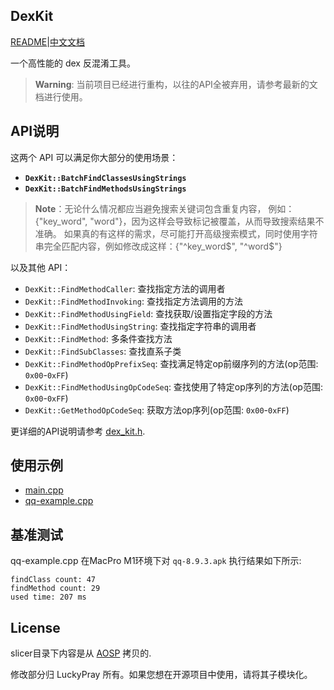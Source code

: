 DexKit
--

[README](https://github.com/LuckyPray/DexKit/blob/master/README.md)|[中文文档](https://github.com/LuckyPray/DexKit/blob/master/README_zh.md)

一个高性能的 dex 反混淆工具。

> **Warning**: 当前项目已经进行重构，以往的API全被弃用，请参考最新的文档进行使用。

## API说明

这两个 API 可以满足你大部分的使用场景：

- **`DexKit::BatchFindClassesUsingStrings`**
- **`DexKit::BatchFindMethodsUsingStrings`**

> **Note**：无论什么情况都应当避免搜索关键词包含重复内容， 例如：{"key_word", "word"}，因为这样会导致标记被覆盖，从而导致搜索结果不准确。
> 如果真的有这样的需求，尽可能打开高级搜索模式，同时使用字符串完全匹配内容，例如修改成这样：{"^key_word$", "^word$"}

以及其他 API：

- `DexKit::FindMethodCaller`: 查找指定方法的调用者
- `DexKit::FindMethodInvoking`: 查找指定方法调用的方法
- `DexKit::FindMethodUsingField`: 查找获取/设置指定字段的方法
- `DexKit::FindMethodUsingString`: 查找指定字符串的调用者
- `DexKit::FindMethod`: 多条件查找方法
- `DexKit::FindSubClasses`: 查找直系子类
- `DexKit::FindMethodOpPrefixSeq`: 查找满足特定op前缀序列的方法(op范围: `0x00`-`0xFF`)
- `DexKit::FindMethodUsingOpCodeSeq`: 查找使用了特定op序列的方法(op范围: `0x00`-`0xFF`)
- `DexKit::GetMethodOpCodeSeq`: 获取方法op序列(op范围: `0x00`-`0xFF`)

更详细的API说明请参考 [dex_kit.h](https://github.com/LuckyPray/DexKit/blob/master/Core/include/dex_kit.h).

## 使用示例

- [main.cpp](https://github.com/LuckyPray/DexKit/blob/master/Core/main.cpp)
- [qq-example.cpp](https://github.com/LuckyPray/DexKit/blob/master/Core/qq-example.cpp)

## 基准测试
qq-example.cpp 在MacPro M1环境下对 `qq-8.9.3.apk` 执行结果如下所示:
```text
findClass count: 47
findMethod count: 29
used time: 207 ms
```

## License

slicer目录下内容是从 [AOSP](https://cs.android.com/android/platform/superproject/+/master:frameworks/base/startop/view_compiler) 拷贝的.

修改部分归 LuckyPray 所有。如果您想在开源项目中使用，请将其子模块化。

